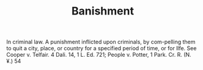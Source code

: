 ---
title: Banishment
permalink: "/definitions/banishment.html"
body: In criminal law. A punishment inflicted upon criminals, by com-pelling them
  to quit a city, place, or country for a specified period of time, or for llfe. See
  Cooper v. Telfair. 4 Dali. 14, 1 L. Ed. 721; People v. Potter, 1 Park. Cr. R. (N.
  ¥.) 54
published_at: '2018-07-07'
layout: post
---